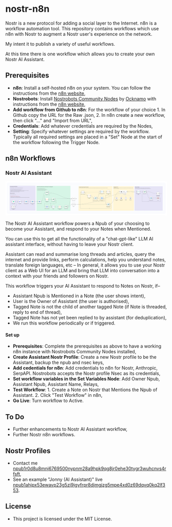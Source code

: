 # nostr-n8n

Nostr is a new protocol for adding a social layer to the Internet. n8n is a workflow automation tool. This repository contains workflows which use n8n with Nostr to augment a Nostr user's experience on the network.

My intent it to publish a variety of useful workflows.

At this time there is one workflow which allows you to create your own Nostr AI Assistant.

## Prerequisites

- **n8n**: Install a self-hosted n8n on your system. You can follow the instructions from the [n8n website](https://docs.n8n.io/hosting/),
- **Nostrobots**: Install [Nostrobots Community Nodes](https://github.com/ocknamo/n8n-nodes-nostrobots/tree/main) by [Ocknamo](https://njump.me/npub1y6aja0kkc4fdvuxgqjcdv4fx0v7xv2epuqnddey2eyaxquznp9vq0tp75l) with instructions from the [n8n website](https://docs.n8n.io/integrations/community-nodes/installation/),
- **Add workflow from Github to n8n**: For the workflow of your choice 1. In Github copy the URL for the Raw .json, 2. In n8n create a new workflow, then click "..." and "Import from URL",
- **Credentials**: Add whatever credentials are required by the Nodes,
- **Setting**: Specify whatever settings are required by the workflow. Typically all required settings are placed in a "Set" Node at the start of the workflow following the Trigger Node.

## n8n Workflows

### Nostr AI Assistant

![Screenshot of Nostr AI Assistant v1.0 Workflow](Screenshots/Nostr-AI-Assistant-v1-0-Workflow.png)

The Nostr AI Assistant workflow powers a Npub of your choosing to become your Assistant, and respond to your Notes when Mentioned. 

You can use this to get all the functionality of a "chat-gpt-like" LLM AI assistant interface, without having to leave your Nostr client.

Assistant can read and summarise long threads and articles, query the internet and provide links, perform calculations, help you understand notes, translate foreign languages, etc – In general, it allows you to use your Nostr client as a Web UI for an LLM and bring that LLM into conversation into a context with your friends and followers on Nostr.

This workflow triggers your AI Assistant to respond to Notes on Nostr, if–

- Assistant Npub is Mentioned in a Note (the user shows intent),
- User is the Owner of Assistant (the user is authorised),
- Tagged Note is not the child of another tagged Note (if Note is threaded, reply to end of thread),
- Tagged Note has not yet been replied to by assistant (for deduplication),
- We run this workflow periodically or if triggered.

#### Set up

- **Prerequisites**: Complete the prerequisites as above to have a working n8n instance with Nostrobots Community Nodes installed,
- **Create Assistant Nostr Profile**: Create a new Nostr profile to be the Assistant, backup the npub and nsec keys,
- **Add cedentials for n8n**: Add credentials to n8n for Nostr, Anthropic, SerpAPI. Nostrobots accepts the Nostr profile Nsec as its credentials,
- **Set workflow variables in the Set Variables Node**: Add Owner Npub, Assistant Npub, Assistant Name, Relays,
- **Test Workflow**: 1. Create a Note on Nostr that Mentions the Npub of Assistant. 2. Click "Test Workflow" in n8n,
- **Go Live**: Turn workflow to Active.

## To Do

- Further enhancements to Nostr AI Assistant workflow,
- Further Nostr n8n workflows.

## Nostr Profiles

- Contact me [npub1r0d8u8mnj6769500nypnm28a9hpk9qg8jr0ehe30tygr3wuhcnvs4rfsft](http://iris.to/npub1r0d8u8mnj6769500nypnm28a9hpk9qg8jr0ehe30tygr3wuhcnvs4rfsft),
- See an example "Jonny (AI Assistant)" live [npub1ahjpx53ewavp23g5zj9jgyfrpr8djmgjzg5mpe4xd0z69dqvq0kq2lf353](https://iris.to/npub1ahjpx53ewavp23g5zj9jgyfrpr8djmgjzg5mpe4xd0z69dqvq0kq2lf353/replies).

## License

- This project is licensed under the MIT License.